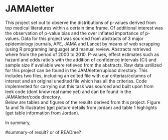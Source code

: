 # JAMAletter
This project set out to observe the distributions of p-values derived from top medical literatures within a certain time frame.
Of additional interest was the observation of p-value bias and the over inflated importance of p-values.
Data for this project was sourced from  abstracts of 3 major epidemiology journals, APE, JAMA and Lancet by means of web scrapping (using R programing language) and manual review. Abstracts retrieved where from the period of 2000 to 2010.
P-values, effect estimates such as hazard and odds ratio's with the addition of confidence intervals (CI) and sample size if available were retieved from the abstracts.
Raw data ustilized for this project can be found in the JAMAletter/upload directory. This includes two files, including an edited file with our criterias/columns of interest and an original unedited file which has all the criterias.
Code implemented for carrying out this task was sourced and built upon from leek code (dont know real name yet) and can be found in the JAMAletter/code directory.  
Below are tables and figures of the results derived from this project. Figure 1a and 1b illustrates (get picture details from jordan) and table 1 highlights (get table information from Jordan).

In summary, 

#summary-of result? or of READme?
